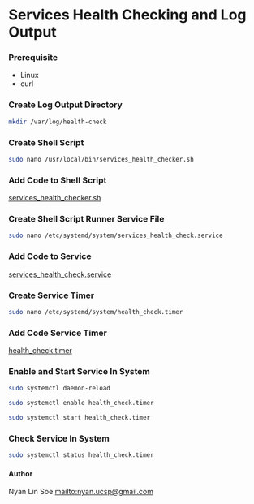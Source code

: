 # Services Health Checking and Log Output

### Prerequisite

<ul>
    <li>Linux</li>
    <li>curl</li>
</ul>

### Create Log Output Directory

```sh {"id":"01J2X2CHA3ECXYNQJVR4D9V3QB"}
mkdir /var/log/health-check
```

### Create Shell Script

```sh {"id":"01J2X2CHA3ECXYNQJVR4QJ38VV"}
sudo nano /usr/local/bin/services_health_checker.sh
```

### Add Code to Shell Script

[services_health_checker.sh](./services_health_checker.sh)

### Create Shell Script Runner Service File

```sh {"id":"01J2X2CHA3ECXYNQJVR7E6W71S"}
sudo nano /etc/systemd/system/services_health_check.service
```

### Add Code to Service

[services_health_check.service](./services_health_check.service)

### Create Service Timer

```sh {"id":"01J2X2CHA3ECXYNQJVR7STGPJM"}
sudo nano /etc/systemd/system/health_check.timer
```

### Add Code Service Timer

[health_check.timer](./health_check.timer)

### Enable and Start Service In System

```sh {"id":"01J2X2CHA3ECXYNQJVR9MN3HWN"}
sudo systemctl daemon-reload
```

```sh {"id":"01J2X2CHA3ECXYNQJVRDJ0Z22G"}
sudo systemctl enable health_check.timer
```

```sh {"id":"01J2X2CHA3ECXYNQJVRFF2JAPW"}
sudo systemctl start health_check.timer
```

### Check Service In System

```sh {"id":"01J2X2CHA3ECXYNQJVRH4YABH4"}
sudo systemctl status health_check.timer
```

#### Author

Nyan Lin Soe <mailto:nyan.ucsp@gmail.com>